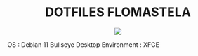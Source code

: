 <h1 align="center"> DOTFILES FLOMASTELA </h1>
<p align="center"> <img src="https://github.com/iluviums/Dotfiles-Flomastela/blob/main/Screenshot.png"/> </p>

OS : Debian 11 Bullseye
Desktop Environment : XFCE
